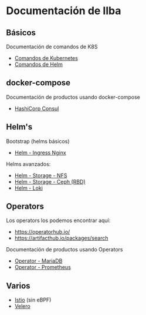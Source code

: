 # Documentación de Ilba

## Básicos

Documentación de comandos de K8S

* [Comandos de Kubernetes](./Comandos/Kubernetes/README.md)
* [Comandos de Helm](./Comandos/Helm/README.md)

## docker-compose

Documentación de productos usando docker-compose

* [HashiCorp Consul](./DC-HashiCorp-Consul/README.md)

## Helm's

Bootstrap (helms básicos)

* [Helm - Ingress Nginx](./Helm/Ingress-Nginx/README.md)

Helms avanzados:

* [Helm - Storage - NFS](./Helm/Storage-NFS/README.md)
* [Helm - Storage - Ceph (RBD)](./Helm/Storage-Ceph-RBD/README.md)
* [Helm - Loki](./Helm/Loki/README.md)

## Operators

Los operators los podemos encontrar aquí:
* https://operatorhub.io/
* https://artifacthub.io/packages/search

Documentación de productos usando Operators

* [Operator - MariaDB](./Operators/MariaDB/README.md)
* [Operator - Prometheus](./Operators/Prometheus/README.md)

## Varios

* [Istio](./Varios/Istio/README.md) (sin eBPF)
* [Velero](./Varios/Velero/README.md)